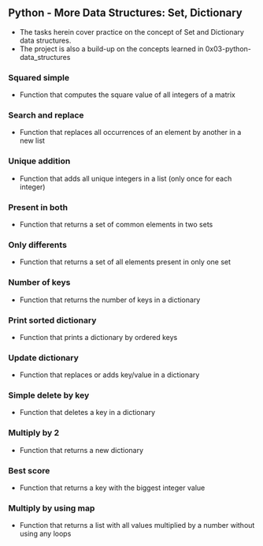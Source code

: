 ## Python - More Data Structures: Set, Dictionary
* The tasks herein cover practice on the concept of Set and Dictionary data structures.
* The project is also a build-up on the concepts learned in 0x03-python-data_structures
### Squared simple
* Function that computes the square value of all integers of a matrix
### Search and replace
* Function that replaces all occurrences of an element by another in a new list
### Unique addition
* Function that adds all unique integers in a list (only once for each integer)
### Present in both
* Function that returns a set of common elements in two sets
### Only differents
* Function that returns a set of all elements present in only one set
### Number of keys
* Function that returns the number of keys in a dictionary
### Print sorted dictionary
* Function that prints a dictionary by ordered keys
### Update dictionary
* Function that replaces or adds key/value in a dictionary
### Simple delete by key
* Function that deletes a key in a dictionary
### Multiply by 2
* Function that returns a new dictionary
### Best score
* Function that returns a key with the biggest integer value
### Multiply by using map
* Function that returns a list with all values multiplied by a number without using any loops
